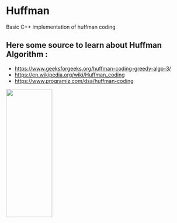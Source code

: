 # Huffman
Basic C++ implementation of huffman coding

## Here some source to learn about Huffman Algorithm  :
- https://www.geeksforgeeks.org/huffman-coding-greedy-algo-3/
- https://en.wikipedia.org/wiki/Huffman_coding
- https://www.programiz.com/dsa/huffman-coding


<img src="https://i.stack.imgur.com/1fEJE.png" width=50% height=30%>
